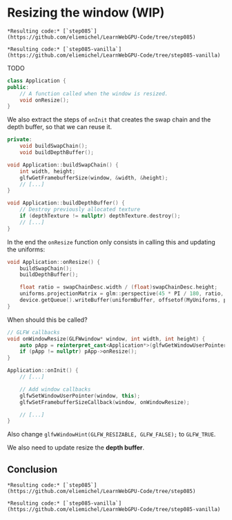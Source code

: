 Resizing the window (WIP)
===================

````{tab} With webgpu.hpp
*Resulting code:* [`step085`](https://github.com/eliemichel/LearnWebGPU-Code/tree/step085)
````

````{tab} Vanilla webgpu.h
*Resulting code:* [`step085-vanilla`](https://github.com/eliemichel/LearnWebGPU-Code/tree/step085-vanilla)
````

TODO

```C++
class Application {
public:
	// A function called when the window is resized.
	void onResize();
}
```

We also extract the steps of `onInit` that creates the swap chain and the depth buffer, so that we can reuse it.

```C++
private:
	void buildSwapChain();
	void buildDepthBuffer();
```

```C++
void Application::buildSwapChain() {
	int width, height;
	glfwGetFramebufferSize(window, &width, &height);
	// [...]
}

void Application::buildDepthBuffer() {
	// Destroy previously allocated texture
	if (depthTexture != nullptr) depthTexture.destroy();
	// [...]
}
```

In the end the `onResize` function only consists in calling this and updating the uniforms:

```C++
void Application::onResize() {
	buildSwapChain();
	buildDepthBuffer();

	float ratio = swapChainDesc.width / (float)swapChainDesc.height;
	uniforms.projectionMatrix = glm::perspective(45 * PI / 180, ratio, 0.01f, 100.0f);
	device.getQueue().writeBuffer(uniformBuffer, offsetof(MyUniforms, projectionMatrix), &uniforms.projectionMatrix, sizeof(MyUniforms::projectionMatrix));
}
```

When should this be called?

```C++
// GLFW callbacks
void onWindowResize(GLFWwindow* window, int width, int height) {
	auto pApp = reinterpret_cast<Application*>(glfwGetWindowUserPointer(window));
	if (pApp != nullptr) pApp->onResize();
}

Application::onInit() {
	// [...]

	// Add window callbacks
	glfwSetWindowUserPointer(window, this);
	glfwSetFramebufferSizeCallback(window, onWindowResize);

	// [...]
}
```

Also change `glfwWindowHint(GLFW_RESIZABLE, GLFW_FALSE);` to `GLFW_TRUE`.

We also need to update resize the **depth buffer**.

Conclusion
----------

````{tab} With webgpu.hpp
*Resulting code:* [`step085`](https://github.com/eliemichel/LearnWebGPU-Code/tree/step085)
````

````{tab} Vanilla webgpu.h
*Resulting code:* [`step085-vanilla`](https://github.com/eliemichel/LearnWebGPU-Code/tree/step085-vanilla)
````
